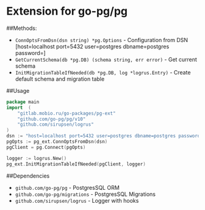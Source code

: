 # Extension for go-pg/pg

##Methods:
* `ConnOptsFromDsn(dsn string) *pg.Options` - Configuration from DSN [host=localhost port=5432 user=postgres dbname=postgres password=]
* `GetCurrentSchema(db *pg.DB) (schema string, err error)` - Get current schema
* `InitMigrationTableIfNeeded(db *pg.DB, log *logrus.Entry)` - Create default schema and migration table

##Usage
```go
package main
import  (
	"gitlab.mobio.ru/go-packages/pg-ext"
    "github.com/go-pg/pg/v10"
    "github.com/sirupsen/logrus"
)
dsn := "host=localhost port=5432 user=postgres dbname=postgres password="
pgOpts := pg_ext.ConnOptsFromDsn(dsn)
pgClient = pg.Connect(pgOpts)

logger := logrus.New()
pg_ext.InitMigrationTableIfNeeded(pgClient, logger)
```

##Dependencies
* `github.com/go-pg/pg` - PostgresSQL ORM
* `github.com/go-pg/migrations` - PostgresSQL Migrations
* `github.com/sirupsen/logrus` - Logger with hooks